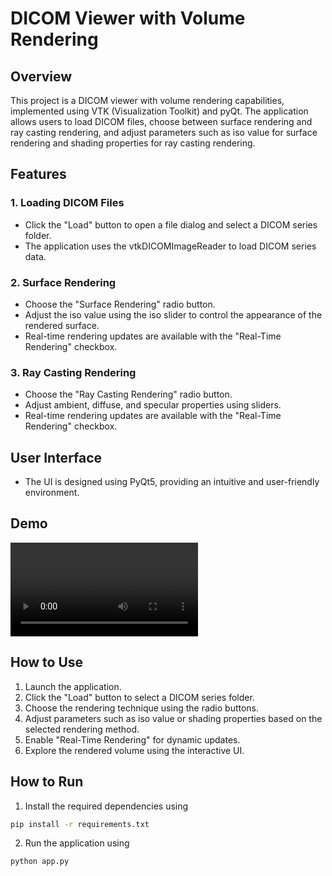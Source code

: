 # DICOM Viewer with Volume Rendering

## Overview
This project is a DICOM viewer with volume rendering capabilities, implemented using VTK (Visualization Toolkit) and pyQt. The application allows users to load DICOM files, choose between surface rendering and ray casting rendering, and adjust parameters such as iso value for surface rendering and shading properties for ray casting rendering.

## Features

### 1. Loading DICOM Files
- Click the "Load" button to open a file dialog and select a DICOM series folder.
- The application uses the vtkDICOMImageReader to load DICOM series data.

### 2. Surface Rendering
- Choose the "Surface Rendering" radio button.
- Adjust the iso value using the iso slider to control the appearance of the rendered surface.
- Real-time rendering updates are available with the "Real-Time Rendering" checkbox.

### 3. Ray Casting Rendering
- Choose the "Ray Casting Rendering" radio button.
- Adjust ambient, diffuse, and specular properties using sliders.
- Real-time rendering updates are available with the "Real-Time Rendering" checkbox.

## User Interface
- The UI is designed using PyQt5, providing an intuitive and user-friendly environment.

## Demo
<video src="Demo.mp4" controls title="DICOM Viewer Demo"></video>
 
## How to Use

1. Launch the application.
2. Click the "Load" button to select a DICOM series folder.
3. Choose the rendering technique using the radio buttons.
4. Adjust parameters such as iso value or shading properties based on the selected rendering method.
5. Enable "Real-Time Rendering" for dynamic updates.
6. Explore the rendered volume using the interactive UI.


## How to Run

1. Install the required dependencies using 
```bash
pip install -r requirements.txt
```
2. Run the application using 
```bash
python app.py
```